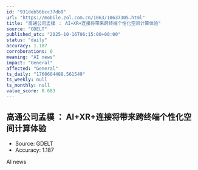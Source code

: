 ```yaml
---
id: "931deb56bcc37db9"
url: "https://mobile.zol.com.cn/1063/10637305.html"
title: "高通公司孟樸 ： AI+XR+连接将带来跨终端个性化空间计算体验"
source: "GDELT"
published_utc: "2025-10-16T06:15:00+00:00"
status: "daily"
accuracy: 1.187
corroborations: 0
meaning: "AI news"
impact: "General"
affected: "General"
ts_daily: "1760604488.561549"
ts_weekly: null
ts_monthly: null
value_score: 0.683
---
```

## 高通公司孟樸 ： AI+XR+连接将带来跨终端个性化空间计算体验

- Source: GDELT
- Accuracy: 1.187

AI news
